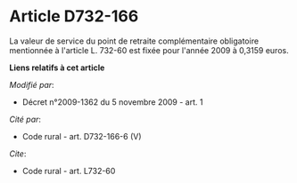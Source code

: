 # Article D732-166

La valeur de service du point de retraite complémentaire obligatoire mentionnée à l'article L. 732-60 est fixée pour l'année
2009 à 0,3159 euros.

**Liens relatifs à cet article**

_Modifié par_:

  - Décret n°2009-1362 du 5 novembre 2009 - art. 1

_Cité par_:

  - Code rural - art. D732-166-6 (V)

_Cite_:

  - Code rural - art. L732-60

